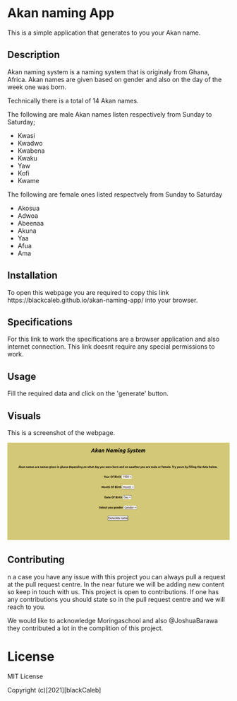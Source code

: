 <h1>Akan naming App</h1>
<p>This is a simple application that generates to you your Akan name.</p>

<h2>Description</h2>
<p>Akan naming system is a naming system that is originaly from Ghana, Africa. Akan names are given based on gender and also on the day of the week one was born.</p>
<p>Technically there is a total of 14 Akan names.</p>
<p>The following are male Akan names listen respectively from Sunday to Saturday;</p>
<ul>
<li>Kwasi</li>
<li>Kwadwo</li>
<li>Kwabena</li>
<li>Kwaku</li>
<li>Yaw</li>
<li>Kofi</li>
<li>Kwame</li>
</ul>

<p>The following are female ones listed respectvely from Sunday to Saturday</p>
<ul>
<li>Akosua</li>
<li>Adwoa</li>
<li>Abeenaa</li>
<li>Akuna</li>
<li>Yaa</li>
<li>Afua</li>
<li>Ama</li>
</ul>


<h2>Installation</h2>
<p>To open this webpage you are required to  copy this link https://blackcaleb.github.io/akan-naming-app/ into your browser.</p>

<h2>Specifications</h2>
<p>For this link to work the specifications are a browser application and also internet connection. This link doesnt require any special permissions to work.</p>

<h2>Usage</h2>
<p>Fill the required data and click on the 'generate' button.</p>

<h2>Visuals</h2>
<p>This is a screenshot of the webpage.</p>
<img src="./images/readme.png">

<h2>Contributing</h2>
<p>n a case you have any issue with this project you can always pull a request at the pull request centre. In the near future we will be adding new content so keep in touch with us. This project is open to contributions. If one has any contributions you should state so in the pull request centre and we will reach to you.</p>
<p>We would like to acknowledge Moringaschool and also @JoshuaBarawa they contributed a lot in the complition of this project.</p>

<h1>License</h1>
<p>MIT License</p>
<p>Copyright (c)[2021][blackCaleb]</p>